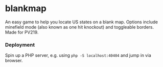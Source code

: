 # blankmap

An easy game to help you locate US states on a blank map. Options include minefield mode (also known as one hit knockout) and toggleable borders. Made for PV219.

### Deployment

Spin up a PHP server, e.g. using `php -S localhost:40404` and jump in via browser.
